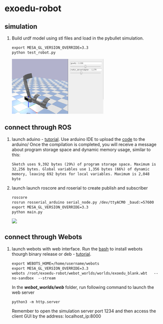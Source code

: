# exoedu-robot

## simulation

1. Build urdf model using stl files and load in the pybullet simulation.
    ```
    export MESA_GL_VERSION_OVERRIDE=3.3 
    python test_robot.py
    ```
    <img src="./urdf/robot.PNG" width="300" height="180">

## connect through ROS 

1. launch aduino - [tutorial](http://wiki.ros.org/rosserial_arduino/Tutorials).
    Use arduino IDE to upload the [code](./arduino/ros_test.ino) to the arduino/ Once the compilation is completed, you will receive a message about program storage space and dynamic memory usage, similar to this:
    ```
    Sketch uses 9,392 bytes (29%) of program storage space. Maximum is 32,256 bytes. Global variables use 1,356 bytes (66%) of dynamic memory, leaving 692 bytes for local variables. Maximum is 2,048 byte
    ```

2. launch launch roscore and roserial to create publish and subscriber
    ```
    roscore
    rosrun rosserial_arduino serial_node.py /dev/ttyACM0 _baud:=57600
    export MESA_GL_VERSION_OVERRIDE=3.3 
    python main.py
    ```
    ![](./urdf/sim_real_0.gif) 

## connect through Webots

1. launch webots with web interface. Run the [bash](./webots_worlds/install_webot.sh) to install webots thourgh binary release or deb - [tutorial](https://cyberbotics.com/doc/guide/installation-procedure?tab-language=python#installing-the-tarball-package).
    ```
    export WEBOTS_HOME=/home/username/webots
    export MESA_GL_VERSION_OVERRIDE=3.3 
    webots /root/exoedu-robot/webot_worlds/worlds/exoedu_blank.wbt   --no-sandbox  --stream
    ```
    In the ***webot_worlds/web*** folder, run following command to launch the web server
    ```
    python3 -m http.server
    ```
    Remember to open the simulation server port 1234 and then access the client GUI by the address: localhost_ip:8000

